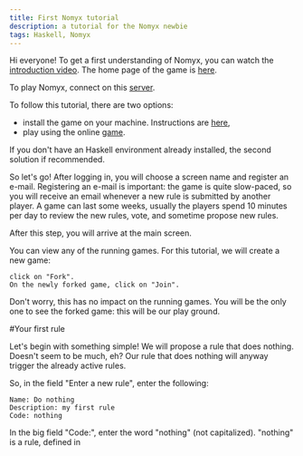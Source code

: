 ```yaml
---
title: First Nomyx tutorial
description: a tutorial for the Nomyx newbie
tags: Haskell, Nomyx
---
```


Hi everyone!
To get a first understanding of Nomyx, you can watch the [introduction video](http://vimeo.com/58265498).
The home page of the game is [here](http://www.nomyx.net/).

To play Nomyx, connect on this [server](http://www.nomyx.net/).

To follow this tutorial, there are two options:
* install the game on your machine. Instructions are [here](http://www.nomyx.net/),
* play using the online [game](http://www.nomyx.net:8000/Nomyx).

If you don't have an Haskell environment already installed, the second solution if recommended.

So let's go!
After logging in, you will choose a screen name and register an e-mail.
Registering an e-mail is important: the game is quite slow-paced, so you will receive an email whenever a new rule is submitted by another player.
A game can last some weeks, usually the players spend 10 minutes per day to review the new rules, vote, and sometime propose new rules.

After this step, you will arrive at the main screen.

You can view any of the running games.
For this tutorial, we will create a new game: 

    click on "Fork".
    On the newly forked game, click on "Join".

Don't worry, this has no impact on the running games. You will be the only one to see the forked game: this will be our play ground.


#Your first rule

Let's begin with something simple!
We will propose a rule that does nothing. Doesn't seem to be much, eh?
Our rule that does nothing will anyway trigger the already active rules.

So, in the field "Enter a new rule", enter the following:

    Name: Do nothing
    Description: my first rule
    Code: nothing

In the big field "Code:", enter the word "nothing" (not capitalized).
"nothing" is a rule, defined in







